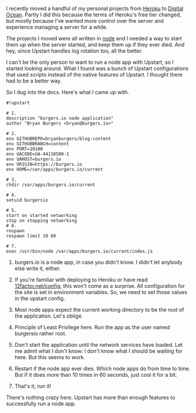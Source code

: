 I recently moved a handful of my personal projects from [Heroku][heroku] to
[Digital Ocean][doref]. Partly I did this because the terms of Heroku's free
tier changed, but mostly because I've wanted more control over the server and
experience managing a server for a while.

The projects I moved were all written in [node][node] and I needed a way to
start them up when the server started, and keep them up if they ever died. And
hey, since Upstart handles log rotation too, all the better.

I can't be the only person to want to run a node app with Upstart, so I
started looking around. What I found was a bunch of Upstart configurations
that used scripts instead of the native features of Upstart. I thought there
had to be a better way.

So I dug into the docs. Here's what I came up with.

```
#!upstart

# 1.
description "burgers.io node application"
author "Bryan Burgers <bryan@burgers.io>"

# 2.
env GITHUBREPO=bryanburgers/blog-content
env GITHUBBRANCH=content
env PORT=10100
env UACODE=UA-44110500-1
env UAHOST=burgers.io
env ORIGIN=https://burgers.io
env HOME=/var/apps/burgers.io/current

# 3.
chdir /var/apps/burgers.io/current

# 4.
setuid burgersio

# 5.
start on started networking
stop on stopping networking
# 6.
respawn
respawn limit 10 60

# 7.
exec /usr/bin/node /var/apps/burgers.io/current/index.js
```

1. burgers.io is a node app, in case you didn't know. I didn't let anybody
   else write it, either.

2. If you're familiar with deploying to Heroku or have read
   [12factor.net/config][12factor], this won't come as a surprise. All
   configuration for the site is set in environment variables. So, we need to
   set those values in the upstart config.

3. Most node apps expect the current working directory to be the root of the
   application. Let's oblige.

4. Principle of Least Privilege here. Run the app as the user named burgersio
   rather root.

5. Don't start the application until the network services have loaded. Let me
   admit what I don't know: I don't know what I should be waiting for here.
   But this seems to work.

6. Restart if the node app ever dies. Which node apps do from time to time.
   But if it does more than 10 times in 60 seconds, just cool it for a bit.

7. That's it, run it!

There's nothing crazy here. Upstart has more than enough features to
successfully run a node app.

[heroku]: https://heroku.com
[doref]: https://www.digitalocean.com/?refcode=5842be4f2de8
[node]: https://nodejs.org/
[12factor]: http://12factor.net/config
